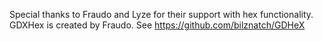 Special thanks to Fraudo and Lyze for their support with hex functionality.
GDXHex is created by Fraudo. See https://github.com/bilznatch/GDHeX